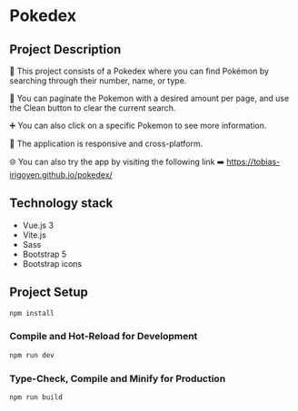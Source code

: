 # Pokedex

## Project Description

🔎 This project consists of a Pokedex where you can find Pokémon by searching through their number, name, or type.

📖 You can paginate the Pokemon with a desired amount per page, and use the Clean button to clear the current search. 

➕ You can also click on a specific Pokemon to see more information.

📱 The application is responsive and cross-platform.

🌐 You can also try the app by visiting the following link ➡️ https://tobias-irigoyen.github.io/pokedex/


## Technology stack
- Vue.js 3
- Vite.js
- Sass
- Bootstrap 5
- Bootstrap icons


## Project Setup

```sh
npm install
```

### Compile and Hot-Reload for Development

```sh
npm run dev
```

### Type-Check, Compile and Minify for Production

```sh
npm run build
```
